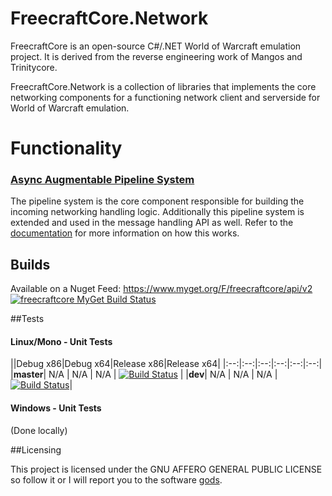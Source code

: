 # FreecraftCore.Network

FreecraftCore is an open-source C#/.NET World of Warcraft emulation project. It is derived from the reverse engineering work of Mangos and Trinitycore.

FreecraftCore.Network is a collection of libraries that implements the core networking components for a functioning network client and serverside for World of Warcraft emulation.

# Functionality

### [Async Augmentable Pipeline System](https://github.com/FreecraftCore/FreecraftCore.Network/blob/master/docs/PipelineSystem.md)

The pipeline system is the core component responsible for building the incoming networking handling logic. Additionally this pipeline system is extended and used in the message handling API as well. Refer to the [documentation](https://github.com/FreecraftCore/FreecraftCore.Network/blob/master/docs/PipelineSystem.md) for more information on how this works.

## Builds

Available on a Nuget Feed: https://www.myget.org/F/freecraftcore/api/v2 [![freecraftcore MyGet Build Status](https://www.myget.org/BuildSource/Badge/freecraftcore?identifier=c8b700be-7ec4-4a5b-87a0-f663ab446ad0)](https://www.myget.org/)

##Tests

#### Linux/Mono - Unit Tests
||Debug x86|Debug x64|Release x86|Release x64|
|:--:|:--:|:--:|:--:|:--:|:--:|
|**master**| N/A | N/A | N/A | [![Build Status](https://travis-ci.org/FreecraftCore/FreecraftCore.Network.svg?branch=master)](https://travis-ci.org/FreecraftCore/FreecraftCore.Network) |
|**dev**| N/A | N/A | N/A | [![Build Status](https://travis-ci.org/FreecraftCore/FreecraftCore.Network.svg?branch=dev)](https://travis-ci.org/FreecraftCore/FreecraftCore.Network)|

#### Windows - Unit Tests

(Done locally)

##Licensing

This project is licensed under the GNU AFFERO GENERAL PUBLIC LICENSE so follow it or I will report you to the software [gods](https://www.gnu.org/licenses/gpl-violation.en.html).
